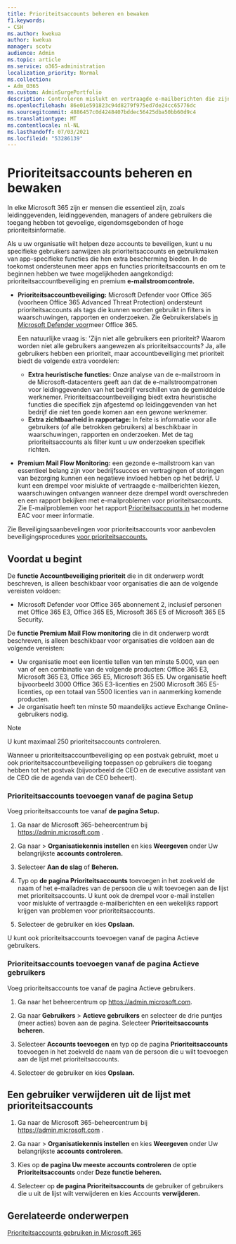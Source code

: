 ```yaml
---
title: Prioriteitsaccounts beheren en bewaken
f1.keywords:
- CSH
ms.author: kwekua
author: kwekua
manager: scotv
audience: Admin
ms.topic: article
ms.service: o365-administration
localization_priority: Normal
ms.collection:
- Adm_O365
ms.custom: AdminSurgePortfolio
description: Controleren mislukt en vertraagde e-mailberichten die zijn verzonden naar of van accounts met een hoge zakelijke impact.
ms.openlocfilehash: 86e01e591823c94d8279f975ed7de24cc65776dc
ms.sourcegitcommit: 4886457c0d4248407bddec56425dba50bb60d9c4
ms.translationtype: MT
ms.contentlocale: nl-NL
ms.lasthandoff: 07/03/2021
ms.locfileid: "53286139"
---
```

# <a name="manage-and-monitor-priority-accounts"></a>Prioriteitsaccounts beheren en bewaken

In elke Microsoft 365 zijn er mensen die essentieel zijn, zoals leidinggevenden, leidinggevenden, managers of andere gebruikers die toegang hebben tot gevoelige, eigendomsgebonden of hoge prioriteitsinformatie.

Als u uw organisatie wilt helpen deze accounts te beveiligen, kunt u nu specifieke gebruikers aanwijzen als prioriteitsaccounts en gebruikmaken van app-specifieke functies die hen extra bescherming bieden. In de toekomst ondersteunen meer apps en functies prioriteitsaccounts en om te  beginnen hebben we twee mogelijkheden aangekondigd: prioriteitsaccountbeveiliging en premium **e-mailstroomcontrole.**

- **Prioriteitsaccountbeveiliging:** Microsoft Defender voor Office 365 (voorheen Office 365 Advanced Threat Protection) ondersteunt prioriteitsaccounts als tags die kunnen worden gebruikt in filters in waarschuwingen, rapporten en onderzoeken. Zie Gebruikerslabels [in Microsoft Defender voor](../../security/office-365-security/user-tags.md)meer Office 365.

  Een natuurlijke vraag is: 'Zijn niet alle gebruikers een prioriteit? Waarom worden niet alle gebruikers aangewezen als prioriteitsaccounts? Ja, alle gebruikers hebben een prioriteit, maar accountbeveiliging met prioriteit biedt de volgende extra voordelen:

  - **Extra heuristische functies:** Onze analyse van de e-mailstroom in de Microsoft-datacenters geeft aan dat de e-mailstroompatronen voor leidinggevenden van het bedrijf verschillen van de gemiddelde werknemer. Prioriteitsaccountbeveiliging biedt extra heuristische functies die specifiek zijn afgestemd op leidinggevenden van het bedrijf die niet ten goede komen aan een gewone werknemer.
  - **Extra zichtbaarheid in rapportage:** In feite is informatie voor alle gebruikers (of alle betrokken gebruikers) al beschikbaar in waarschuwingen, rapporten en onderzoeken. Met de tag prioriteitsaccounts als filter kunt u uw onderzoeken specifiek richten.

- **Premium Mail Flow Monitoring:** een gezonde e-mailstroom kan van essentieel belang zijn voor bedrijfssucces en vertragingen of storingen van bezorging kunnen een negatieve invloed hebben op het bedrijf. U kunt een drempel voor mislukte of vertraagde e-mailberichten kiezen, waarschuwingen ontvangen wanneer deze drempel wordt overschreden en een rapport bekijken met e-mailproblemen voor prioriteitsaccounts. Zie E-mailproblemen voor het rapport [Prioriteitsaccounts in](/exchange/monitoring/mail-flow-reports/mfr-email-issues-for-priority-accounts-report) het moderne EAC voor meer informatie.

Zie Beveiligingsaanbevelingen voor prioriteitsaccounts voor aanbevolen beveiligingsprocedures [voor prioriteitsaccounts.](../../security/office-365-security/security-recommendations-for-priority-accounts.md)

## <a name="before-you-begin"></a>Voordat u begint

De **functie Accountbeveiliging prioriteit** die in dit onderwerp wordt beschreven, is alleen beschikbaar voor organisaties die aan de volgende vereisten voldoen:

- Microsoft Defender voor Office 365 abonnement 2, inclusief personen met Office 365 E3, Office 365 E5, Microsoft 365 E5 of Microsoft 365 E5 Security.

De **functie Premium Mail Flow monitoring** die in dit onderwerp wordt beschreven, is alleen beschikbaar voor organisaties die voldoen aan de volgende vereisten:

- Uw organisatie moet een licentie tellen van ten minste 5.000, van een van of een combinatie van de volgende producten: Office 365 E3, Microsoft 365 E3, Office 365 E5, Microsoft 365 E5. Uw organisatie heeft bijvoorbeeld 3000 Office 365 E3-licenties en 2500 Microsoft 365 E5-licenties, op een totaal van 5500 licenties van in aanmerking komende producten.
- Je organisatie heeft ten minste 50 maandelijks actieve Exchange Online-gebruikers nodig.

> [!NOTE]
> U kunt maximaal 250 prioriteitsaccounts controleren.

Wanneer u prioriteitsaccountbeveiliging op een postvak gebruikt, moet u ook prioriteitsaccountbeveiliging toepassen op gebruikers die toegang hebben tot het postvak (bijvoorbeeld de CEO en de executive assistant van de CEO die de agenda van de CEO beheert).

### <a name="add-priority-accounts-from-the-setup-page"></a>Prioriteitsaccounts toevoegen vanaf de pagina Setup

Voeg prioriteitsaccounts toe vanaf **de pagina Setup.**

1. Ga naar de Microsoft 365-beheercentrum bij <a href="https://go.microsoft.com/fwlink/p/?linkid=2024339" target="_blank">https://admin.microsoft.com</a> .

2. Ga naar  >  **Organisatiekennis instellen** en kies **Weergeven** onder Uw belangrijkste **accounts controleren.**

3. Selecteer **Aan de slag** of **Beheren.**

4. Typ op **de pagina Prioriteitsaccounts** toevoegen in het zoekveld de naam of het e-mailadres van de persoon die u wilt toevoegen aan de lijst met prioriteitsaccounts. U kunt ook de drempel voor e-mail instellen voor mislukte of vertraagde e-mailberichten en een wekelijks rapport krijgen van problemen voor prioriteitsaccounts.

5. Selecteer de gebruiker en kies **Opslaan.**

U kunt ook prioriteitsaccounts toevoegen vanaf de pagina Actieve gebruikers.

### <a name="add-priority-accounts-from-active-users-page"></a>Prioriteitsaccounts toevoegen vanaf de pagina Actieve gebruikers

Voeg prioriteitsaccounts toe vanaf de pagina Actieve gebruikers.

1. Ga naar het beheercentrum op <a href="https://go.microsoft.com/fwlink/p/?linkid=2024339" target="_blank">https://admin.microsoft.com</a>.

2. Ga naar **Gebruikers**  >  **Actieve gebruikers** en selecteer de drie puntjes (meer acties) boven aan de pagina. Selecteer **Prioriteitsaccounts beheren.**

3. Selecteer **Accounts toevoegen** en typ op de pagina **Prioriteitsaccounts** toevoegen in het zoekveld de naam van de persoon die u wilt toevoegen aan de lijst met prioriteitsaccounts.

4. Selecteer de gebruiker en kies **Opslaan.**

## <a name="remove-a-user-from-the-priority-accounts-list"></a>Een gebruiker verwijderen uit de lijst met prioriteitsaccounts

1. Ga naar de Microsoft 365-beheercentrum bij <a href="https://go.microsoft.com/fwlink/p/?linkid=2024339" target="_blank">https://admin.microsoft.com</a> .

2. Ga naar  >  **Organisatiekennis instellen** en kies **Weergeven** onder Uw belangrijkste **accounts controleren.**

3. Kies op **de pagina Uw meeste accounts controleren** de optie **Prioriteitsaccounts** onder **Deze functie beheren.**

4. Selecteer op **de pagina Prioriteitsaccounts** de gebruiker of gebruikers die u uit de lijst wilt verwijderen en kies Accounts **verwijderen.**

## <a name="related-topics"></a>Gerelateerde onderwerpen

[Prioriteitsaccounts gebruiken in Microsoft 365](https://techcommunity.microsoft.com/t5/microsoft-365-blog/using-priority-accounts-in-microsoft-365/ba-p/1873314)
